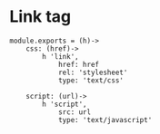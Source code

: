 # Link tag

	module.exports = (h)->
		css: (href)->
			h 'link',
				href: href
				rel: 'stylesheet'
				type: 'text/css'

		script: (url)->
			h 'script',
				src: url
				type: 'text/javascript'
